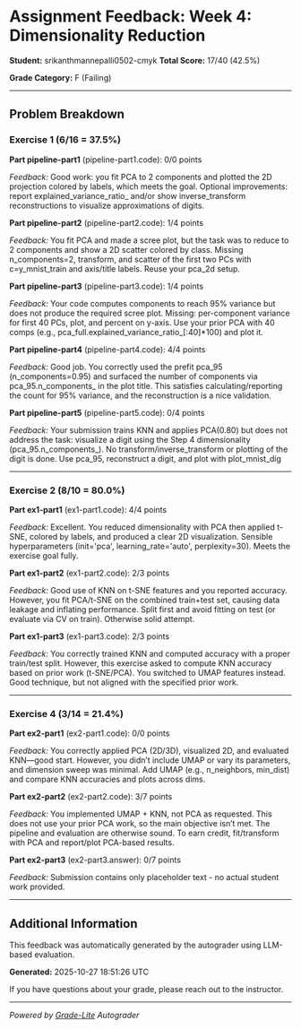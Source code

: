 # Assignment Feedback: Week 4: Dimensionality Reduction

**Student:** srikanthmannepalli0502-cmyk
**Total Score:** 17/40 (42.5%)

**Grade Category:** F (Failing)

---

## Problem Breakdown

### Exercise 1 (6/16 = 37.5%)

**Part pipeline-part1** (pipeline-part1.code): 0/0 points

_Feedback:_ Good work: you fit PCA to 2 components and plotted the 2D projection colored by labels, which meets the goal. Optional improvements: report explained_variance_ratio_ and/or show inverse_transform reconstructions to visualize approximations of digits.

**Part pipeline-part2** (pipeline-part2.code): 1/4 points

_Feedback:_ You fit PCA and made a scree plot, but the task was to reduce to 2 components and show a 2D scatter colored by class. Missing n_components=2, transform, and scatter of the first two PCs with c=y_mnist_train and axis/title labels. Reuse your pca_2d setup.

**Part pipeline-part3** (pipeline-part3.code): 1/4 points

_Feedback:_ Your code computes components to reach 95% variance but does not produce the required scree plot. Missing: per-component variance for first 40 PCs, plot, and percent on y-axis. Use your prior PCA with 40 comps (e.g., pca_full.explained_variance_ratio_[:40]*100) and plot it.

**Part pipeline-part4** (pipeline-part4.code): 4/4 points

_Feedback:_ Good job. You correctly used the prefit pca_95 (n_components=0.95) and surfaced the number of components via pca_95.n_components_ in the plot title. This satisfies calculating/reporting the count for 95% variance, and the reconstruction is a nice validation.

**Part pipeline-part5** (pipeline-part5.code): 0/4 points

_Feedback:_ Your submission trains KNN and applies PCA(0.80) but does not address the task: visualize a digit using the Step 4 dimensionality (pca_95.n_components_). No transform/inverse_transform or plotting of the digit is done. Use pca_95, reconstruct a digit, and plot with plot_mnist_dig

---

### Exercise 2 (8/10 = 80.0%)

**Part ex1-part1** (ex1-part1.code): 4/4 points

_Feedback:_ Excellent. You reduced dimensionality with PCA then applied t-SNE, colored by labels, and produced a clear 2D visualization. Sensible hyperparameters (init='pca', learning_rate='auto', perplexity=30). Meets the exercise goal fully.

**Part ex1-part2** (ex1-part2.code): 2/3 points

_Feedback:_ Good use of KNN on t-SNE features and you reported accuracy. However, you fit PCA/t-SNE on the combined train+test set, causing data leakage and inflating performance. Split first and avoid fitting on test (or evaluate via CV on train). Otherwise solid attempt.

**Part ex1-part3** (ex1-part3.code): 2/3 points

_Feedback:_ You correctly trained KNN and computed accuracy with a proper train/test split. However, this exercise asked to compute KNN accuracy based on prior work (t-SNE/PCA). You switched to UMAP features instead. Good technique, but not aligned with the specified prior work.

---

### Exercise 4 (3/14 = 21.4%)

**Part ex2-part1** (ex2-part1.code): 0/0 points

_Feedback:_ You correctly applied PCA (2D/3D), visualized 2D, and evaluated KNN—good start. However, you didn’t include UMAP or vary its parameters, and dimension sweep was minimal. Add UMAP (e.g., n_neighbors, min_dist) and compare KNN accuracies and plots across dims.

**Part ex2-part2** (ex2-part2.code): 3/7 points

_Feedback:_ You implemented UMAP + KNN, not PCA as requested. This does not use your prior PCA work, so the main objective isn’t met. The pipeline and evaluation are otherwise sound. To earn credit, fit/transform with PCA and report/plot PCA-based results.

**Part ex2-part3** (ex2-part3.answer): 0/7 points

_Feedback:_ Submission contains only placeholder text - no actual student work provided.

---

## Additional Information

This feedback was automatically generated by the autograder using LLM-based evaluation.

**Generated:** 2025-10-27 18:51:26 UTC

If you have questions about your grade, please reach out to the instructor.

---

*Powered by [Grade-Lite](https://github.com/your-repo/grade-lite) Autograder*